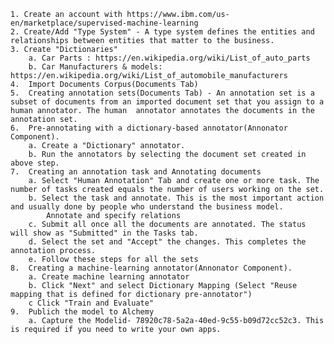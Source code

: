     1. Create an account with https://www.ibm.com/us-en/marketplace/supervised-machine-learning
    2. Create/Add "Type System" - A type system defines the entities and relationships between entities that matter to the business.
    3. Create "Dictionaries" 
        a. Car Parts : https://en.wikipedia.org/wiki/List_of_auto_parts
        b. Car Manufacturers & models: https://en.wikipedia.org/wiki/List_of_automobile_manufacturers
    4.  Import Documents Corpus(Documents Tab)
    5.  Creating annotation sets(Documents Tab) - An annotation set is a subset of documents from an imported document set that you assign to a human annotator. The human  annotator annotates the documents in the annotation set.
    6.  Pre-annotating with a dictionary-based annotator(Annonator Component).
        a. Create a "Dictionary" annotator.
        b. Run the annotators by selecting the document set created in above step.
    7.  Creating an annotation task and Annotating documents
        a. Select "Human Annotation" Tab and create one or more task. The number of tasks created equals the number of users working on the set.
        b. Select the task and annotate. This is the most important action and usually done by people who understand the business model.        
            Annotate and specify relations
        c. Submit all once all the documents are annotated. The status will show as "Submitted" in the Tasks tab. 
        d. Select the set and "Accept" the changes. This completes the annotation process. 
        e. Follow these steps for all the sets
    8.  Creating a machine-learning annotator(Annonator Component).
        a. Create machine learning annotator
        b. Click "Next" and select Dictionary Mapping (Select "Reuse mapping that is defined for dictionary pre-annotator")
        c Click "Train and Evaluate" 
    9.  Publich the model to Alchemy 
        a. Capture the Modelid- 78920c78-5a2a-40ed-9c55-b09d72cc52c3. This is required if you need to write your own apps.

